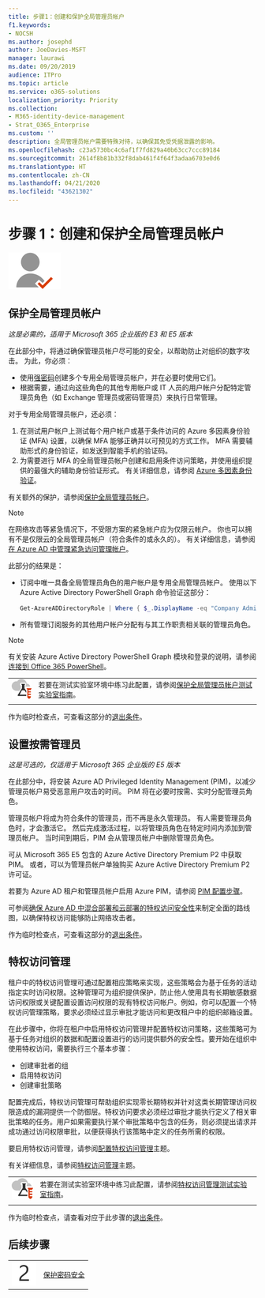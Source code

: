 ```yaml
---
title: 步骤1：创建和保护全局管理员帐户
f1.keywords:
- NOCSH
ms.author: josephd
author: JoeDavies-MSFT
manager: laurawi
ms.date: 09/20/2019
audience: ITPro
ms.topic: article
ms.service: o365-solutions
localization_priority: Priority
ms.collection:
- M365-identity-device-management
- Strat_O365_Enterprise
ms.custom: ''
description: 全局管理员帐户需要特殊对待，以确保其免受凭据泄露的影响。
ms.openlocfilehash: c23a5730bc4c6af1f7fd829a40b63cc7ccc89184
ms.sourcegitcommit: 2614f8b81b332f8dab461f4f64f3adaa6703e0d6
ms.translationtype: HT
ms.contentlocale: zh-CN
ms.lasthandoff: 04/21/2020
ms.locfileid: "43621302"
---
```

# <a name="step-1-create-and-protect-your-global-admin-accounts"></a>步骤 1：创建和保护全局管理员帐户

![第 2 阶段 - 标识](../media/deploy-foundation-infrastructure/identity_icon-small.png)

<a name="identity-global-admin"></a>
## <a name="protect-global-administrator-accounts"></a>保护全局管理员帐户

*这是必需的，适用于 Microsoft 365 企业版的 E3 和 E5 版本*

在此部分中，将通过确保管理员帐户尽可能的安全，以帮助防止对组织的数字攻击。 为此，你必须：

- 使用[强密码](https://support.microsoft.com//help/4026406/microsoft-account-create-a-strong-password)创建多个专用全局管理员帐户，并在必要时使用它们。
- 根据需要，通过向这些角色的其他专用帐户或 IT 人员的用户帐户分配特定管理员角色（如 Exchange 管理员或密码管理员）来执行日常管理。

对于专用全局管理员帐户，还必须：

1. 在测试用户帐户上测试每个用户帐户或基于条件访问的 Azure 多因素身份验证 (MFA) 设置，以确保 MFA 能够正确并以可预见的方式工作。 MFA 需要辅助形式的身份验证，如发送到智能手机的验证码。
2. 为需要进行 MFA 的全局管理员帐户创建和启用条件访问策略，并使用组织提供的最强大的辅助身份验证形式。 有关详细信息，请参阅 [Azure 多因素身份验证](identity-access-prerequisites.md#protecting-administrator-accounts)。

有关额外的保护，请参阅[保护全局管理员帐户](https://docs.microsoft.com/office365/enterprise/protect-your-global-administrator-accounts#additional-protections-for-enterprise-organizations)。

> [!Note]
> 在网络攻击等紧急情况下，不受限方案的紧急帐户应为仅限云帐户。 你也可以拥有不是仅限云的全局管理员帐户（符合条件的或永久的）。 有关详细信息，请参阅[在 Azure AD 中管理紧急访问管理帐户](https://docs.microsoft.com/azure/active-directory/users-groups-roles/directory-emergency-access)。

此部分的结果是：

- 订阅中唯一具备全局管理员角色的用户帐户是专用全局管理员帐户。 使用以下 Azure Active Directory PowerShell Graph 命令验证这部分： 
  ```powershell
  Get-AzureADDirectoryRole | Where { $_.DisplayName -eq "Company Administrator" } | Get-AzureADDirectoryRoleMember | Ft DisplayName
  ```
- 所有管理订阅服务的其他用户帐户分配有与其工作职责相关联的管理员角色。

> [!Note]
> 有关安装 Azure Active Directory PowerShell Graph 模块和登录的说明，请参阅[连接到 Office 365 PowerShell](https://docs.microsoft.com/office365/enterprise/powershell/connect-to-office-365-powershell)。

|||
|:-------|:-----|
|![Microsoft 云测试实验室指南](../media/m365-enterprise-test-lab-guides/cloud-tlg-icon-small.png)|  若要在测试实验室环境中练习此配置，请参阅[保护全局管理员帐户测试实验室指南](protect-global-administrator-accounts-microsoft-365-test-environment.md)。 |
|||

作为临时检查点，可查看这部分的[退出条件](identity-exit-criteria.md#crit-identity-global-admin)。


<a name="identity-pim"></a>
## <a name="set-up-on-demand-administrators"></a>设置按需管理员

*这是可选的，仅适用于 Microsoft 365 企业版的 E5 版本*

在此部分中，将安装 Azure AD Privileged Identity Management (PIM)，以减少管理员帐户易受恶意用户攻击的时间。 PIM 将在必要时按需、实时分配管理员角色。  

管理员帐户将成为符合条件的管理员，而不再是永久管理员。 有人需要管理员角色时，才会激活它。 然后完成激活过程，以将管理员角色在特定时间内添加到管理员帐户。 当时间到期后，PIM 会从管理员帐户中删除管理员角色。

可从 Microsoft 365 E5 包含的 Azure Active Directory Premium P2 中获取 PIM。 或者，可以为管理员帐户单独购买 Azure Active Directory Premium P2 许可证。

若要为 Azure AD 租户和管理员帐户启用 Azure PIM，请参阅 [PIM 配置步骤](https://docs.microsoft.com/azure/active-directory/active-directory-privileged-identity-management-configure)。

可参阅[确保 Azure AD 中混合部署和云部署的特权访问安全性](https://docs.microsoft.com/azure/active-directory/admin-roles-best-practices)来制定全面的路线图，以确保特权访问能够防止网络攻击者。

作为临时检查点，可查看这部分的[退出条件](identity-exit-criteria.md#crit-identity-pim)。


<a name="identity-pam"></a>
## <a name="privileged-access-management"></a>特权访问管理

租户中的特权访问管理可通过配置相应策略来实现，这些策略会为基于任务的活动指定实时访问权限。这种管理可为组织提供保护，防止他人使用具有长期敏感数据访问权限或关键配置设置访问权限的现有特权访问帐户。例如，你可以配置一个特权访问管理策略，要求必须经过显示审批才能访问和更改租户中的组织邮箱设置。

在此步骤中，你将在租户中启用特权访问管理并配置特权访问策略，这些策略可为基于任务对组织的数据和配置设置进行的访问提供额外的安全性。要开始在组织中使用特权访问，需要执行三个基本步骤：

- 创建审批者的组
- 启用特权访问
- 创建审批策略

配置完成后，特权访问管理可帮助组织实现零长期特权并针对这类长期管理访问权限造成的漏洞提供一个防御层。特权访问要求必须经过审批才能执行定义了相关审批策略的任务。用户如果需要执行某个审批策略中包含的任务，则必须提出请求并成功通过访问权限审批，以便获得执行该策略中定义的任务所需的权限。

要启用特权访问管理，请参阅[配置特权访问管理](https://docs.microsoft.com/office365/securitycompliance/privileged-access-management-configuration)主题。

有关详细信息，请参阅[特权访问管理](https://docs.microsoft.com/office365/securitycompliance/privileged-access-management-overview)主题。


|||
|:-------|:-----|
|![Microsoft 云测试实验室指南](../media/m365-enterprise-test-lab-guides/cloud-tlg-icon-small.png)|  若要在测试实验室环境中练习此配置，请参阅[特权访问管理测试实验室指南](privileged-access-microsoft-365-enterprise-dev-test-environment.md)。 |
|||

作为临时检查点，请查看对应于此步骤的[退出条件](identity-exit-criteria.md#crit-identity-pam)。

## <a name="next-step"></a>后续步骤

|||
|:-------|:-----|
|![第 2 步](../media/stepnumbers/Step2.png)| [保护密码安全](identity-secure-your-passwords.md) |

